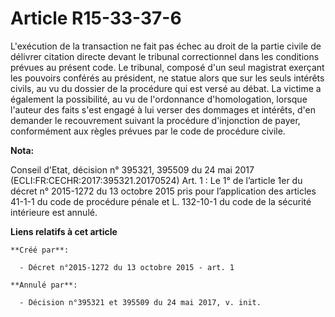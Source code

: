 # Article R15-33-37-6

L'exécution de la transaction ne fait pas échec au droit de la partie civile de délivrer citation directe devant le tribunal
correctionnel dans les conditions prévues au présent code. Le tribunal, composé d'un seul magistrat exerçant les pouvoirs
conférés au président, ne statue alors que sur les seuls intérêts civils, au vu du dossier de la procédure qui est versé au
débat. La victime a également la possibilité, au vu de l'ordonnance d'homologation, lorsque l'auteur des faits s'est engagé à
lui verser des dommages et intérêts, d'en demander le recouvrement suivant la procédure d'injonction de payer, conformément
aux règles prévues par le code de procédure civile.

**Nota:**

Conseil d'Etat, décision n° 395321, 395509 du 24 mai 2017 (ECLI:FR:CECHR:2017:395321.20170524) Art. 1 : Le 1° de l’article
1er du décret n° 2015-1272 du 13 octobre 2015 pris pour l’application des articles 41-1-1 du code de procédure pénale et L.
132-10-1 du code de la sécurité intérieure est annulé.

**Liens relatifs à cet article**

	**Créé par**:

	  - Décret n°2015-1272 du 13 octobre 2015 - art. 1

	**Annulé par**:

	  - Décision n°395321 et 395509 du 24 mai 2017, v. init.

